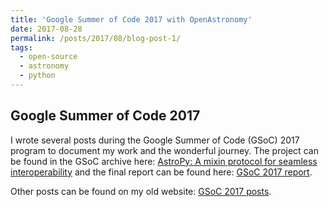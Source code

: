 ```yaml
---
title: 'Google Summer of Code 2017 with OpenAstronomy'
date: 2017-08-28
permalink: /posts/2017/08/blog-post-1/
tags:
  - open-source
  - astronomy
  - python
---
```


Google Summer of Code 2017
--------------------------

I wrote several posts during the Google Summer of Code (GSoC) 2017 program to document my work and the wonderful journey. The project can be found in the GSoC archive here: [AstroPy: A mixin protocol for seamless interoperability](https://summerofcode.withgoogle.com/archive/2017/projects/4778482366152704/) and the final report can be found here: [GSoC 2017 report](https://aaryapatil.wordpress.com/2017/08/28/a-mixin-protocol-for-seamless-interoperability/).

Other posts can be found on my old website: [GSoC 2017 posts](https://aaryapatil.wordpress.com/category/google-summer-of-code-2017/).

